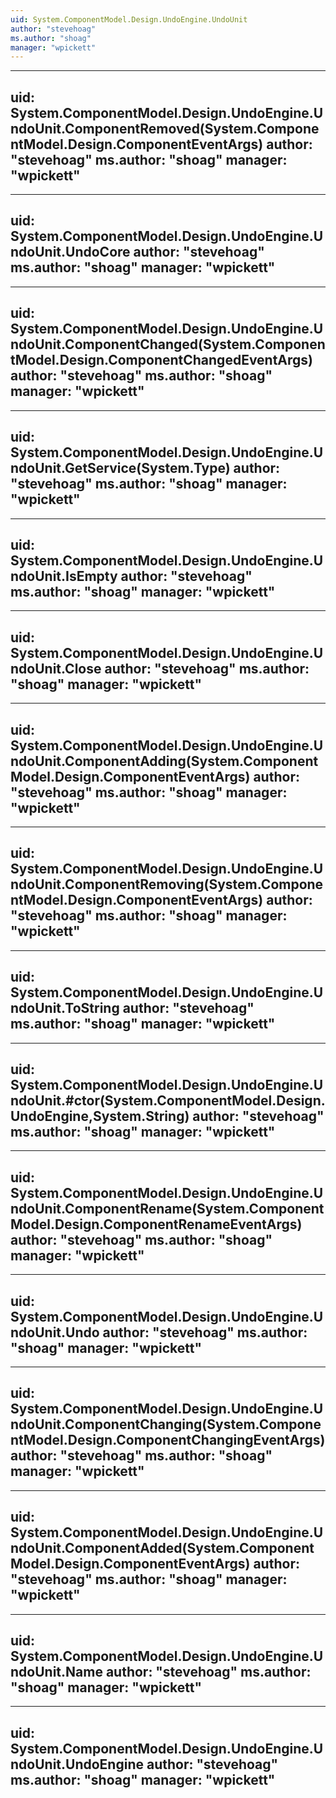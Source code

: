 ```yaml
---
uid: System.ComponentModel.Design.UndoEngine.UndoUnit
author: "stevehoag"
ms.author: "shoag"
manager: "wpickett"
---
```


---
uid: System.ComponentModel.Design.UndoEngine.UndoUnit.ComponentRemoved(System.ComponentModel.Design.ComponentEventArgs)
author: "stevehoag"
ms.author: "shoag"
manager: "wpickett"
---

---
uid: System.ComponentModel.Design.UndoEngine.UndoUnit.UndoCore
author: "stevehoag"
ms.author: "shoag"
manager: "wpickett"
---

---
uid: System.ComponentModel.Design.UndoEngine.UndoUnit.ComponentChanged(System.ComponentModel.Design.ComponentChangedEventArgs)
author: "stevehoag"
ms.author: "shoag"
manager: "wpickett"
---

---
uid: System.ComponentModel.Design.UndoEngine.UndoUnit.GetService(System.Type)
author: "stevehoag"
ms.author: "shoag"
manager: "wpickett"
---

---
uid: System.ComponentModel.Design.UndoEngine.UndoUnit.IsEmpty
author: "stevehoag"
ms.author: "shoag"
manager: "wpickett"
---

---
uid: System.ComponentModel.Design.UndoEngine.UndoUnit.Close
author: "stevehoag"
ms.author: "shoag"
manager: "wpickett"
---

---
uid: System.ComponentModel.Design.UndoEngine.UndoUnit.ComponentAdding(System.ComponentModel.Design.ComponentEventArgs)
author: "stevehoag"
ms.author: "shoag"
manager: "wpickett"
---

---
uid: System.ComponentModel.Design.UndoEngine.UndoUnit.ComponentRemoving(System.ComponentModel.Design.ComponentEventArgs)
author: "stevehoag"
ms.author: "shoag"
manager: "wpickett"
---

---
uid: System.ComponentModel.Design.UndoEngine.UndoUnit.ToString
author: "stevehoag"
ms.author: "shoag"
manager: "wpickett"
---

---
uid: System.ComponentModel.Design.UndoEngine.UndoUnit.#ctor(System.ComponentModel.Design.UndoEngine,System.String)
author: "stevehoag"
ms.author: "shoag"
manager: "wpickett"
---

---
uid: System.ComponentModel.Design.UndoEngine.UndoUnit.ComponentRename(System.ComponentModel.Design.ComponentRenameEventArgs)
author: "stevehoag"
ms.author: "shoag"
manager: "wpickett"
---

---
uid: System.ComponentModel.Design.UndoEngine.UndoUnit.Undo
author: "stevehoag"
ms.author: "shoag"
manager: "wpickett"
---

---
uid: System.ComponentModel.Design.UndoEngine.UndoUnit.ComponentChanging(System.ComponentModel.Design.ComponentChangingEventArgs)
author: "stevehoag"
ms.author: "shoag"
manager: "wpickett"
---

---
uid: System.ComponentModel.Design.UndoEngine.UndoUnit.ComponentAdded(System.ComponentModel.Design.ComponentEventArgs)
author: "stevehoag"
ms.author: "shoag"
manager: "wpickett"
---

---
uid: System.ComponentModel.Design.UndoEngine.UndoUnit.Name
author: "stevehoag"
ms.author: "shoag"
manager: "wpickett"
---

---
uid: System.ComponentModel.Design.UndoEngine.UndoUnit.UndoEngine
author: "stevehoag"
ms.author: "shoag"
manager: "wpickett"
---
